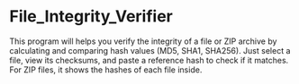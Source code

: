 # File_Integrity_Verifier
This program will helps you verify the integrity of a file or ZIP archive by calculating and comparing hash values (MD5, SHA1, SHA256). Just select a file, view its checksums, and paste a reference hash to check if it matches. For ZIP files, it shows the hashes of each file inside.
